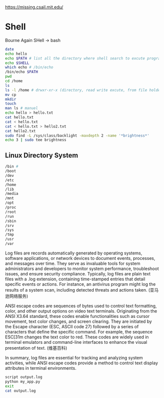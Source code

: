 
https://missing.csail.mit.edu/
# Shell 
Bourne Again SHell -> bash

```bash
date
echo hello
echo $PATH # list all the directory where shell search to excute program
echo $SHELL
which echo # /bin/echo
/bin/echo $PATH
pwd
cd /home
ls
ls -l /home # drwxr-xr-x (directory, read write excute, from file holder, group, others )
mv cp
mkdir
touch
man ls # manuel
echo hello > hello.txt
cat hello.txt
cat < hello.txt
cat < hello.txt > hello2.txt
cat hello2.txt
sudo find -L /sys/class/backlight -maxdepth 2 -name '*brightness*'
echo 3 | sudo tee brightness


```

## Linux Directory System
```bash
/bin # 
/boot
/dev
/etc
/home
/lib
/media
/mnt
/opt
/proc
/root
/run
/sbin
/srv
/sys
/tmp
/usr
/var
```








Log files are records automatically generated by operating systems, software applications, or network devices to document events, processes, and messages over time. They serve as invaluable tools for system administrators and developers to monitor system performance, troubleshoot issues, and ensure security compliance. Typically, log files are plain text files with a .log extension, containing time-stamped entries that detail specific events or actions. For instance, an antivirus program might log the results of a system scan, including detected threats and actions taken. (亚马逊网络服务)

ANSI escape codes are sequences of bytes used to control text formatting, color, and other output options on video text terminals. Originating from the ANSI X3.64 standard, these codes enable functionalities such as cursor movement, text color changes, and screen clearing. They are initiated by the Escape character (ESC, ASCII code 27) followed by a series of characters that define the specific command. For example, the sequence ESC[31m changes the text color to red. These codes are widely used in terminal emulators and command-line interfaces to enhance the visual presentation of text. (维基百科)

In summary, log files are essential for tracking and analyzing system activities, while ANSI escape codes provide a method to control text display attributes in terminal environments.

```bash
script output.log
python my_app.py
exit
cat output.log
```